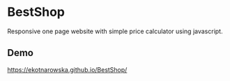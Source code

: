 
# BestShop

Responsive one page website with simple price calculator using javascript. 


## Demo
https://ekotnarowska.github.io/BestShop/